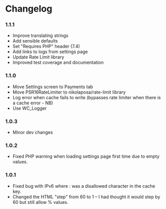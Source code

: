 # Changelog

### 1.1.1

* Improve translating strings
* Add sensible defaults
* Set "Requires PHP" header (7.4)
* Add links to logs from settings page
* Update Rate Limit library
* Improved test coverage and documentation

### 1.1.0

* Move Settings screen to Payments tab
* Move PSR16RateLimiter to nikolaposa/rate-limit library
* Log error when cache fails to write (bypasses rate limiter when there is a cache error - NB)
* Use WC_Logger 

### 1.0.3

* Minor dev changes

### 1.0.2

* Fixed PHP warning when loading settings page first time due to empty values.

### 1.0.1 
* Fixed bug with IPv6 where : was a disallowed character in the cache key.
* Changed the HTML "step" from 60 to 1 – I had thought it would step by 60 but still allow % values.


